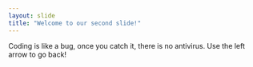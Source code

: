 ```yaml
---
layout: slide
title: "Welcome to our second slide!"
---
```

Coding is like a bug, once you catch it, there is no antivirus. 
Use the left arrow to go back!
